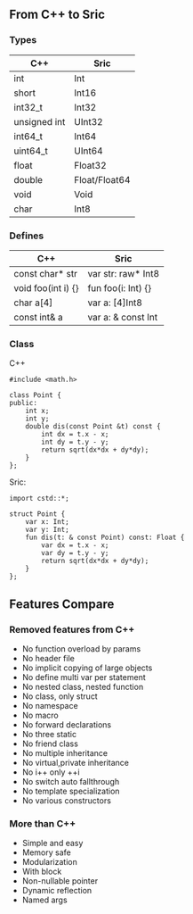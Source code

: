 ## From C++ to Sric
### Types

| C++  | Sric  |
| ----- | ---- |
| int | Int |
| short | Int16 |
| int32_t | Int32 |
| unsigned int | UInt32 |
| int64_t | Int64 |
| uint64_t | UInt64 |
| float | Float32 |
| double | Float/Float64 |
| void | Void |
| char | Int8 |

### Defines
| C++  | Sric  |
| ----- | ---- |
| const char* str | var str: raw* Int8 |
| void foo(int i) {} | fun foo(i: Int) {} |
| char a[4] | var a: [4]Int8 |
| const int& a | var a: & const Int |

### Class

C++
```
#include <math.h>

class Point {
public:
    int x;
    int y;
    double dis(const Point &t) const {
        int dx = t.x - x;
        int dy = t.y - y;
        return sqrt(dx*dx + dy*dy);
    }
};
```
Sric:
```
import cstd::*;

struct Point {
    var x: Int;
    var y: Int;
    fun dis(t: & const Point) const: Float {
        var dx = t.x - x;
        var dy = t.y - y;
        return sqrt(dx*dx + dy*dy);
    }
};
```


## Features Compare

### Removed features from C++

- No function overload by params
- No header file
- No implicit copying of large objects
- No define multi var per statement
- No nested class, nested function
- No class, only struct
- No namespace
- No macro
- No forward declarations
- No three static
- No friend class
- No multiple inheritance
- No virtual,private inheritance
- No i++ only ++i
- No switch auto fallthrough
- No template specialization
- No various constructors

### More than C++

- Simple and easy
- Memory safe
- Modularization
- With block
- Non-nullable pointer
- Dynamic reflection
- Named args
